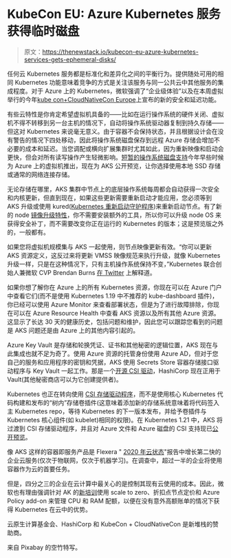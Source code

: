 # KubeCon EU: Azure Kubernetes 服务获得临时磁盘

> 原文：<https://thenewstack.io/kubecon-eu-azure-kubernetes-services-gets-ephemeral-disks/>

任何云 Kubernetes 服务都是标准化和差异化之间的平衡行为。提供随处可用的相同 Kubernetes 功能意味着竞争的方式是关注该服务与同一公共云中其他服务的集成程度。对于 Azure 上的 Kubernetes，微软强调了“企业级体验”以及在本周虚拟举行的今年[kube con+CloudNativeCon Europe](https://events.linuxfoundation.org/kubecon-cloudnativecon-europe/)上宣布的新的安全和延迟功能。

有些云特性是你肯定希望虚拟机具备的——比如在运行操作系统的硬件关闭、虚拟机不得不转移到另一台主机的情况下，自动将操作系统驱动器复制到持久存储——但这对 Kubernetes 来说毫无意义。由于容器不会保持状态，并且根据设计会在没有警告的情况下四处移动，因此将操作系统磁盘保存到远程 Azure 存储会增加不必要的成本和延迟。当您调配或横向扩展集群时尤其如此，因为重新映像和启动会更快，但会对所有读写操作产生轻微影响。[短暂的操作系统磁盘支持](https://docs.microsoft.com/en-us/azure/aks/cluster-configuration#ephemeral-os-preview)今年早些时候为 Azure 上的虚拟机推出，现在为 AKS 公开预览，让你选择使用本地 SSD 存储或通常的网络连接存储。

无论存储在哪里，AKS 集群中节点上的底层操作系统每周都会自动获得一次安全和内核更新，但直到现在，如果这些更新需要重新启动才能应用，您必须等到 AKS 升级或使用 kured([Kubernetes 重新启动守护程序](https://github.com/weaveworks/kured))来重新启动节点。有了新的 node [镜像升级特性](https://docs.microsoft.com/en-gb/azure/aks/node-image-upgrade)，你不需要安装额外的工具，所以你可以升级 node OS 来获得安全补丁，而不需要改变你正在运行的 Kubernetes 的版本；这是预览版之外的，一般都有。

如果您将虚拟机规模集与 AKS 一起使用，则节点映像更新有效。“你可以更新 AKS 资源定义，这反过来将更新 VMSS 映像规范来执行升级，就像 Kubernetes 升级一样，只是在这种情况下，只有主机操作系统保持不变，”Kubernetes 联合创始人兼微软 CVP Brendan Burns [在 Twitter](https://twitter.com/brendandburns/status/1295462417187532800) 上解释道。

如果你想了解你在 Azure 上的所有 Kubernetes 资源，你现在可以在 Azure 门户中查看它们(而不是使用 Kubernetes 1.19 中不推荐的 kube-dashboard 插件)，你已经可以使用 Azure Monitor 来查看部署状态，但是为了进行故障排除，你现在可以在 Azure Resource Health 中查看 AKS 资源以及所有其他 Azure 资源。这显示了长达 30 天的健康历史，包括问题和维护，因此您可以跟踪您看到的问题是 AKS 问题还是由 Azure 上的其他内容引起的。

Azure Key Vault 是存储和轮换凭证、证书和其他秘密的逻辑位置，AKS 现在与此集成也就不足为奇了。使用 Azure 资源的托管身份使用 Azure AD，但对于您自己的服务和应用程序的密钥和凭据，AKS 使用 Secrets Store 容器存储接口驱动程序与 Key Vault 一起工作。那是一个[开源 CSI 驱动](https://github.com/kubernetes-sigs/secrets-store-csi-driver)，HashiCorp 现在正用于 Vault(其他秘密商店可以为它创建提供者)。

Kubernetes 也正在转向使用 [CSI 存储驱动程序](https://github.com/container-storage-interface/spec/blob/master/spec.md)，而不是使用核心 Kubernetes 代码构建和发布的“树内”存储卷插件(这意味着添加新的存储系统意味着将代码签入主 Kubernetes repo，等待 Kubernetes 的下一版本发布，并给予卷插件与 Kubernetes 核心组件(如 kubelet)相同的权限)。在 Kubernetes 1.21 中，AKS 将过渡到 CSI 存储驱动程序，并且对 Azure 文件和 Azure 磁盘的 CSI 支持现已[公开预览](https://azure.microsoft.com/en-us/updates/public-preview-csi-storage-driver-support-in-azure-kubernetes-service/)。

像 AKS 这样的容器即服务产品是 Flexera " [2020 年云状态](https://info.flexera.com/SLO-CM-REPORT-State-of-the-Cloud-2020)"报告中增长第二快的企业云服务(仅次于物联网，仅次于机器学习)。在调查中，超过一半的企业将使用容器作为云的首要任务。

但是，四分之三的企业在云计算中最关心的是控制其现有云使用的成本。因此，微软也有理由强调针对 AK 的[新培训](https://docs.microsoft.com/en-gb/learn/modules/aks-optimize-compute-costs/)使用 scale to zero、折扣点节点定价和 Azure Policy add-on 来管理 CPU 和 RAM 配额，以便在没有意外高额账单的情况下获得 Kubernetes 在云中的优势。

云原生计算基金会、HashiCorp 和 KubeCon + CloudNativeCon 是新堆栈的赞助商。

来自 Pixabay 的空竹特写。

<svg xmlns:xlink="http://www.w3.org/1999/xlink" viewBox="0 0 68 31" version="1.1"><title>Group</title> <desc>Created with Sketch.</desc></svg>